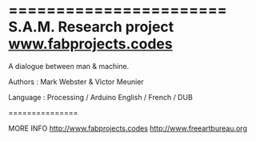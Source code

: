 =======================
S.A.M. Research project
www.fabprojects.codes
=======================
A dialogue between 
man & machine. 

Authors :
Mark Webster
& Victor Meunier

Language : 
Processing / Arduino 
English / French / DUB

===============

MORE INFO
http://www.fabprojects.codes
http://www.freeartbureau.org
